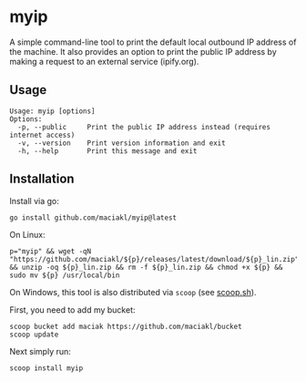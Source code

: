 # myip

A simple command-line tool to print the default local outbound IP address of the machine. It also provides an option to print the public IP address by making a request to an external service (ipify.org).

## Usage

    Usage: myip [options]
    Options:
      -p, --public     Print the public IP address instead (requires internet access)
      -v, --version    Print version information and exit
      -h, --help       Print this message and exit

## Installation

Install via go:

    go install github.com/maciakl/myip@latest

On Linux:

    p="myip" && wget -qN "https://github.com/maciakl/${p}/releases/latest/download/${p}_lin.zip" && unzip -oq ${p}_lin.zip && rm -f ${p}_lin.zip && chmod +x ${p} && sudo mv ${p} /usr/local/bin
 
On Windows, this tool is also distributed via `scoop` (see [scoop.sh](https://scoop.sh)).

First, you need to add my bucket:

    scoop bucket add maciak https://github.com/maciakl/bucket
    scoop update

Next simply run:
 
    scoop install myip
